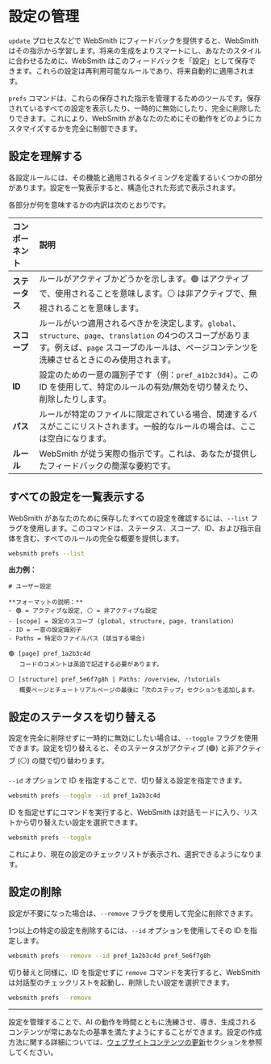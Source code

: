 # 設定の管理

`update` プロセスなどで WebSmith にフィードバックを提供すると、WebSmith はその指示から学習します。将来の生成をよりスマートにし、あなたのスタイルに合わせるために、WebSmith はこのフィードバックを「設定」として保存できます。これらの設定は再利用可能なルールであり、将来自動的に適用されます。

`prefs` コマンドは、これらの保存された指示を管理するためのツールです。保存されているすべての設定を表示したり、一時的に無効にしたり、完全に削除したりできます。これにより、WebSmith があなたのためにその動作をどのようにカスタマイズするかを完全に制御できます。

## 設定を理解する

各設定ルールには、その機能と適用されるタイミングを定義するいくつかの部分があります。設定を一覧表示すると、構造化された形式で表示されます。

各部分が何を意味するかの内訳は次のとおりです。

| コンポーネント | 説明 |
| :--- | :--- |
| **ステータス** | ルールがアクティブかどうかを示します。🟢 はアクティブで、使用されることを意味します。⚪ は非アクティブで、無視されることを意味します。 |
| **スコープ** | ルールがいつ適用されるべきかを決定します。`global`、`structure`、`page`、`translation` の4つのスコープがあります。例えば、`page` スコープのルールは、ページコンテンツを洗練させるときにのみ使用されます。 |
| **ID** | 設定のための一意の識別子です（例：`pref_a1b2c3d4`）。この ID を使用して、特定のルールの有効/無効を切り替えたり、削除したりします。 |
| **パス** | ルールが特定のファイルに限定されている場合、関連するパスがここにリストされます。一般的なルールの場合は、ここは空白になります。 |
| **ルール** | WebSmith が従う実際の指示です。これは、あなたが提供したフィードバックの簡潔な要約です。 |

## すべての設定を一覧表示する

WebSmith があなたのために保存したすべての設定を確認するには、`--list` フラグを使用します。このコマンドは、ステータス、スコープ、ID、および指示自体を含む、すべてのルールの完全な概要を提供します。

```bash Command icon=lucide:terminal
websmith prefs --list
```

**出力例：**

```text Example Output
# ユーザー設定

**フォーマットの説明：**
- 🟢 = アクティブな設定, ⚪ = 非アクティブな設定
- [scope] = 設定のスコープ (global, structure, page, translation)
- ID = 一意の設定識別子
- Paths = 特定のファイルパス (該当する場合)

🟢 [page] pref_1a2b3c4d
   コードのコメントは英語で記述する必要があります。

⚪ [structure] pref_5e6f7g8h | Paths: /overview, /tutorials
   概要ページとチュートリアルページの最後に「次のステップ」セクションを追加します。
```

## 設定のステータスを切り替える

設定を完全に削除せずに一時的に無効にしたい場合は、`--toggle` フラグを使用できます。設定を切り替えると、そのステータスがアクティブ (🟢) と非アクティブ (⚪) の間で切り替わります。

`--id` オプションで ID を指定することで、切り替える設定を指定できます。

```bash Command icon=lucide:terminal
websmith prefs --toggle --id pref_1a2b3c4d
```

ID を指定せずにコマンドを実行すると、WebSmith は対話モードに入り、リストから切り替えたい設定を選択できます。

```bash Command icon=lucide:terminal
websmith prefs --toggle
```

これにより、現在の設定のチェックリストが表示され、選択できるようになります。

## 設定の削除

設定が不要になった場合は、`--remove` フラグを使用して完全に削除できます。

1つ以上の特定の設定を削除するには、`--id` オプションを使用してその ID を指定します。

```bash Command icon=lucide:terminal
websmith prefs --remove --id pref_1a2b3c4d pref_5e6f7g8h
```

切り替えと同様に、ID を指定せずに `remove` コマンドを実行すると、WebSmith は対話型のチェックリストを起動し、削除したい設定を選択できます。

```bash Command icon=lucide:terminal
websmith prefs --remove
```

---

設定を管理することで、AI の動作を時間とともに洗練させ、導き、生成されるコンテンツが常にあなたの基準を満たすようにすることができます。設定の作成方法に関する詳細については、[ウェブサイトコンテンツの更新](./core-tasks-updating-website-content.md)セクションを参照してください。